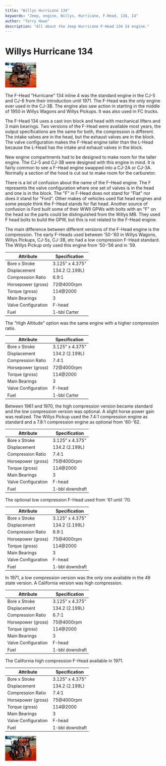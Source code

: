 ```yaml
---
title: "Willys Hurricane 134"
keywords: "Jeep, engine, Willys, Hurricane, F-Head, 134, I4"
author: "Terry Howe"
description: "All about the Jeep Hurricane F-Head 134 I4 engine."
---
```

# Willys Hurricane 134

[![F-Head I4 right](../../img/engine/fheadr_.jpg)](../../img/engine/fheadr.jpg)

The F-Head "Hurricane" 134 inline 4 was the standard engine in the CJ-5 and CJ-6 from their introduction until 1971. The F-Head was the only engine ever used in the CJ-3B. The engine also saw action in starting in the middle of 1950 in Willys Wagons and Willys Pickups. It was also used in FC trucks.

The F-Head 134 uses a cast iron block and head with mechanical lifters and 3 main bearings. Two versions of the F-Head were available most years, the output specifications are the same for both, the compression is different. The intake valves are in the head, but the exhaust valves are in the block. The valve configuration makes the F-Head engine taller than the L-Head because the L-Head has the intake and exhaust valves in the block.

New engine compartments had to be designed to make room for the taller engine. The CJ-5 and CJ-3B were designed with this engine in mind. It is fairly common to see a F-Head engine swapped into a CJ-2A or CJ-3A. Normally a section of the hood is cut out to make room for the carburetor.

There is a lot of confusion about the name of the F-Head engine. The F represents the valve configuration where one set of valves is in the head and one is in the block. The "F" in F-Head does not stand for "Flat" nor does it stand for "Ford". Other makes of vehicles used flat head engines and some people think the F-Head stands for flat head. Another source of confusion is Ford built some of their WWII GPWs with bolts with an "F" on the head so the parts could be distinguished from the Willys MB. They used F head bolts to build the GPW, but this is not related to the F-Head engine.

The main difference between different versions of the F-Head engine is the compression. The early F-Heads used between '50-'60 in Willys Wagons, Willys Pickups, CJ-5s, CJ-3B, etc had a low compression F-Head standard. The Willys Pickup only used this engine from '50-'56 and in '59.

| Attribute           | Specification   |
|---------------------|-----------------|
| Bore x Stroke       | 3.125" x 4.375" |
| Displacement        | 134.2 (2.199L)  |
| Compression Ratio   | 6.9:1           |
| Horsepower (gross)  | 72@4000rpm      |
| Torque (gross)      | 114@2000        |
| Main Bearings       | 3               |
| Valve Configuration | F-head          |
| Fuel                | 1-bbl Carter    |

The "High Altitude" option was the same engine with a higher compression ratio.

| Attribute           | Specification   |
|---------------------|-----------------|
| Bore x Stroke       | 3.125" x 4.375" |
| Displacement        | 134.2 (2.199L)  |
| Compression Ratio   | 7.4:1           |
| Horsepower (gross)  | 72@4000rpm      |
| Torque (gross)      | 114@2000        |
| Main Bearings       | 3               |
| Valve Configuration | F-head          |
| Fuel                | 1-bbl Carter    |

Between 1961 and 1970, the high compression version became standard and the low compression version was optional. A slight horse power gain was realized. The Willys Pickup used the 7.4:1 compression engine as standard and a 7.8:1 compression engine as optional from '60-'62.

| Attribute           | Specification   |
|---------------------|-----------------|
| Bore x Stroke       | 3.125" x 4.375" |
| Displacement        | 134.2 (2.199L)  |
| Compression Ratio   | 7.4:1           |
| Horsepower (gross)  | 75@4000rpm      |
| Torque (gross)      | 114@2000        |
| Main Bearings       | 3               |
| Valve Configuration | F-head          |
| Fuel                | 1-bbl downdraft |

The optional low compression F-Head used from '61 until '70.

| Attribute           | Specification   |
|---------------------|-----------------|
| Bore x Stroke       | 3.125" x 4.375" |
| Displacement        | 134.2 (2.199L)  |
| Compression Ratio   | 6.9:1           |
| Horsepower (gross)  | 75@4000rpm      |
| Torque (gross)      | 114@2000        |
| Main Bearings       | 3               |
| Valve Configuration | F-head          |
| Fuel                | 1-bbl downdraft |

In 1971, a low compression version was the only one available in the 49 state version. A California version was high compression.

| Attribute           | Specification   |
|---------------------|-----------------|
| Bore x Stroke       | 3.125" x 4.375" |
| Displacement        | 134.2 (2.199L)  |
| Compression Ratio   | 6.7:1           |
| Horsepower (gross)  | 75@4000rpm      |
| Torque (gross)      | 114@2000        |
| Main Bearings       | 3               |
| Valve Configuration | F-head          |
| Fuel                | 1-bbl downdraft |

The California high compression F-Head available in 1971.

| Attribute           | Specification   |
|---------------------|-----------------|
| Bore x Stroke       | 3.125" x 4.375" |
| Displacement        | 134.2 (2.199L)  |
| Compression Ratio   | 7.4:1           |
| Horsepower (gross)  | 75@4000rpm      |
| Torque (gross)      | 114@2000        |
| Main Bearings       | 3               |
| Valve Configuration | F-head          |
| Fuel                | 1-bbl downdraft |

[![F-Head I4 left](../../img/engine/fheadl_.jpg)](../../img/engine/fheadl.jpg)